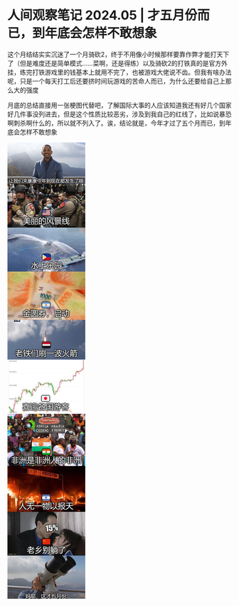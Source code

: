 # 人间观察笔记 2024.05 | 才五月份而已，到年底会怎样不敢想象

这个月结结实实沉迷了一个月骑砍2，终于不用像小时候那样要靠作弊才能打天下了（但是难度还是简单模式……菜啊，还是得练）以及骑砍2的打铁真的是官方外挂，练完打铁游戏里的钱基本上就用不完了，也被游戏大佬说不齿。但我有啥办法呢，只是一个每天打工后还要挤时间玩游戏的苦命人而已，为什么还要给自己上那么大的强度

月底的总结直接用一张梗图代替吧，了解国际大事的人应该知道我还有好几个国家好几件事没列进去，但是这个性质比较恶劣，涉及到我自己的红线了，比如说暴恐啊刺杀啊什么的，所以就不列入了。诶，结论就是，今年才过了五个月而已，到年底会怎样不敢想象

![印钱](../img/05_revind.jpg)
